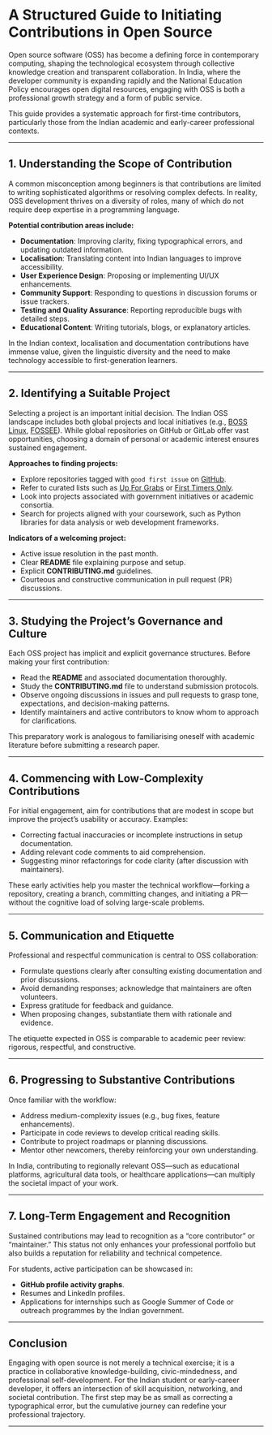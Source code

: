 # A Structured Guide to Initiating Contributions in Open Source

Open source software (OSS) has become a defining force in contemporary computing, shaping the technological ecosystem through collective knowledge creation and transparent collaboration. In India, where the developer community is expanding rapidly and the National Education Policy encourages open digital resources, engaging with OSS is both a professional growth strategy and a form of public service.

This guide provides a systematic approach for first-time contributors, particularly those from the Indian academic and early-career professional contexts.

---

## 1. Understanding the Scope of Contribution

A common misconception among beginners is that contributions are limited to writing sophisticated algorithms or resolving complex defects. In reality, OSS development thrives on a diversity of roles, many of which do not require deep expertise in a programming language.

**Potential contribution areas include:**

* **Documentation**: Improving clarity, fixing typographical errors, and updating outdated information.
* **Localisation**: Translating content into Indian languages to improve accessibility.
* **User Experience Design**: Proposing or implementing UI/UX enhancements.
* **Community Support**: Responding to questions in discussion forums or issue trackers.
* **Testing and Quality Assurance**: Reporting reproducible bugs with detailed steps.
* **Educational Content**: Writing tutorials, blogs, or explanatory articles.

In the Indian context, localisation and documentation contributions have immense value, given the linguistic diversity and the need to make technology accessible to first-generation learners.

---

## 2. Identifying a Suitable Project

Selecting a project is an important initial decision. The Indian OSS landscape includes both global projects and local initiatives (e.g., [BOSS Linux](https://www.bosslinux.in/), [FOSSEE](https://fossee.in/)). While global repositories on GitHub or GitLab offer vast opportunities, choosing a domain of personal or academic interest ensures sustained engagement.

**Approaches to finding projects:**

* Explore repositories tagged with `good first issue` on [GitHub](https://github.com/topics/good-first-issue).
* Refer to curated lists such as [Up For Grabs](https://up-for-grabs.net/) or [First Timers Only](https://www.firsttimersonly.com/).
* Look into projects associated with government initiatives or academic consortia.
* Search for projects aligned with your coursework, such as Python libraries for data analysis or web development frameworks.

**Indicators of a welcoming project:**

* Active issue resolution in the past month.
* Clear **README** file explaining purpose and setup.
* Explicit **CONTRIBUTING.md** guidelines.
* Courteous and constructive communication in pull request (PR) discussions.

---

## 3. Studying the Project’s Governance and Culture

Each OSS project has implicit and explicit governance structures. Before making your first contribution:

* Read the **README** and associated documentation thoroughly.
* Study the **CONTRIBUTING.md** file to understand submission protocols.
* Observe ongoing discussions in issues and pull requests to grasp tone, expectations, and decision-making patterns.
* Identify maintainers and active contributors to know whom to approach for clarifications.

This preparatory work is analogous to familiarising oneself with academic literature before submitting a research paper.

---

## 4. Commencing with Low-Complexity Contributions

For initial engagement, aim for contributions that are modest in scope but improve the project’s usability or accuracy. Examples:

* Correcting factual inaccuracies or incomplete instructions in setup documentation.
* Adding relevant code comments to aid comprehension.
* Suggesting minor refactorings for code clarity (after discussion with maintainers).

These early activities help you master the technical workflow—forking a repository, creating a branch, committing changes, and initiating a PR—without the cognitive load of solving large-scale problems.

---

## 5. Communication and Etiquette

Professional and respectful communication is central to OSS collaboration:

* Formulate questions clearly after consulting existing documentation and prior discussions.
* Avoid demanding responses; acknowledge that maintainers are often volunteers.
* Express gratitude for feedback and guidance.
* When proposing changes, substantiate them with rationale and evidence.

The etiquette expected in OSS is comparable to academic peer review: rigorous, respectful, and constructive.

---

## 6. Progressing to Substantive Contributions

Once familiar with the workflow:

* Address medium-complexity issues (e.g., bug fixes, feature enhancements).
* Participate in code reviews to develop critical reading skills.
* Contribute to project roadmaps or planning discussions.
* Mentor other newcomers, thereby reinforcing your own understanding.

In India, contributing to regionally relevant OSS—such as educational platforms, agricultural data tools, or healthcare applications—can multiply the societal impact of your work.

---

## 7. Long-Term Engagement and Recognition

Sustained contributions may lead to recognition as a “core contributor” or “maintainer.” This status not only enhances your professional portfolio but also builds a reputation for reliability and technical competence.

For students, active participation can be showcased in:

* **GitHub profile activity graphs**.
* Resumes and LinkedIn profiles.
* Applications for internships such as Google Summer of Code or outreach programmes by the Indian government.

---

## Conclusion

Engaging with open source is not merely a technical exercise; it is a practice in collaborative knowledge-building, civic-mindedness, and professional self-development. For the Indian student or early-career developer, it offers an intersection of skill acquisition, networking, and societal contribution. The first step may be as small as correcting a typographical error, but the cumulative journey can redefine your professional trajectory.

---
